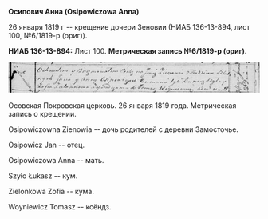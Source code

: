 **Осипович Анна (Osipowiczowa Anna)**

26 января 1819 г -- крещение дочери Зеновии (НИАБ 136-13-894, лист 100,
№6/1819-р (ориг)).

**НИАБ 136-13-894:** Лист 100. **Метрическая запись №6/1819-р (ориг).**

![](./media/fc342978c4c57eb71e08e5d81a8d4dd1f078da13.png)

Осовская Покровская церковь. 26 января 1819 года. Метрическая запись о
крещении.

Osipowiczowna Zienowia -- дочь родителей с деревни Замосточье.

Osipowicz Jan -- отец.

Osipowiczowa Anna -- мать.

Szyło Łukasz -- кум.

Zielonkowa Zofia -- кума.

Woyniewicz Tomasz -- ксёндз.
